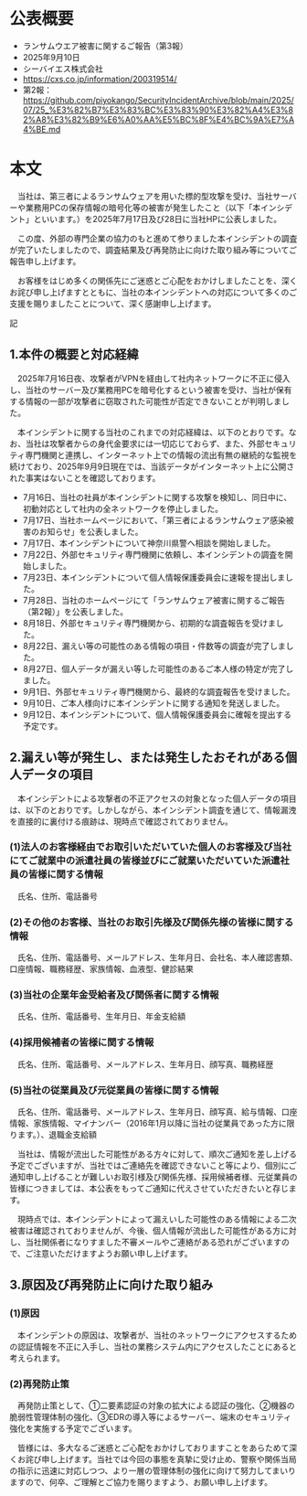 # 公表概要
- ランサムウエア被害に関するご報告（第3報）
- 2025年9月10日
- シーバイエス株式会社
- https://cxs.co.jp/information/200319514/
- 第2報：https://github.com/piyokango/SecurityIncidentArchive/blob/main/2025/07/25_%E3%82%B7%E3%83%BC%E3%83%90%E3%82%A4%E3%82%A8%E3%82%B9%E6%A0%AA%E5%BC%8F%E4%BC%9A%E7%A4%BE.md

# 本文
　当社は、第三者によるランサムウェアを用いた標的型攻撃を受け、当社サーバーや業務用PCの保存情報の暗号化等の被害が発生したこと（以下「本インシデント」といいます。）を2025年7月17日及び28日に当社HPに公表しました。

　この度、外部の専門企業の協力のもと進めて参りました本インシデントの調査が完了いたしましたので、調査結果及び再発防止に向けた取り組み等についてご報告申し上げます。

　お客様をはじめ多くの関係先にご迷惑とご心配をおかけしましたことを、深くお詫び申し上げますとともに、当社の本インシデントへの対応について多くのご支援を賜りましたことについて、深く感謝申し上げます。
 

記

## 1.本件の概要と対応経緯
　2025年7月16日夜、攻撃者がVPNを経由して社内ネットワークに不正に侵入し、当社のサーバー及び業務用PCを暗号化するという被害を受け、当社が保有する情報の一部が攻撃者に窃取された可能性が否定できないことが判明しました。

　本インシデントに関する当社のこれまでの対応経緯は、以下のとおりです。なお、当社は攻撃者からの身代金要求には一切応じておらず、また、外部セキュリティ専門機関と連携し、インターネット上での情報の流出有無の継続的な監視を続けており、2025年9月9日現在では、当該データがインターネット上に公開された事実はないことを確認しております。

- 7月16日、当社の社員が本インシデントに関する攻撃を検知し、同日中に、初動対応として社内の全ネットワークを停止しました。
- 7月17日、当社ホームページにおいて、「第三者によるランサムウェア感染被害のお知らせ」を公表しました。
- 7月17日、本インシデントについて神奈川県警へ相談を開始しました。
- 7月22日、外部セキュリティ専門機関に依頼し、本インシデントの調査を開始しました。
- 7月23日、本インシデントについて個人情報保護委員会に速報を提出しました。
- 7月28日、当社のホームページにて「ランサムウェア被害に関するご報告（第2報）」を公表しました。
- 8月18日、外部セキュリティ専門機関から、初期的な調査報告を受けました。
- 8月22日、漏えい等の可能性のある情報の項目・件数等の調査が完了しました。
- 8月27日、個人データが漏えい等した可能性のあるご本人様の特定が完了しました。
- 9月1日、外部セキュリティ専門機関から、最終的な調査報告を受けました。
- 9月10日、ご本人様向けに本インシデントに関する通知を発送しました。
- 9月12日、本インシデントについて、個人情報保護委員会に確報を提出する予定です。

## 2.漏えい等が発生し、または発生したおそれがある個人データの項目
　本インシデントによる攻撃者の不正アクセスの対象となった個人データの項目は、以下のとおりです。しかしながら、本インシデント調査を通じて、情報漏洩を直接的に裏付ける痕跡は、現時点で確認されておりません。

### (1)法人のお客様経由でお取引いただいていた個人のお客様及び当社にてご就業中の派遣社員の皆様並びにご就業いただいていた派遣社員の皆様に関する情報
　氏名、住所、電話番号

### (2)その他のお客様、当社のお取引先様及び関係先様の皆様に関する情報
　氏名、住所、電話番号、メールアドレス、生年月日、会社名、本人確認書類、口座情報、職務経歴、家族情報、血液型、健診結果

### (3)当社の企業年金受給者及び関係者に関する情報
　氏名、住所、電話番号、生年月日、年金支給額

### (4)採用候補者の皆様に関する情報
　氏名、住所、電話番号、メールアドレス、生年月日、顔写真、職務経歴

### (5)当社の従業員及び元従業員の皆様に関する情報
　氏名、住所、電話番号、メールアドレス、生年月日、顔写真、給与情報、口座情報、家族情報、マイナンバー（2016年1月以降に当社の従業員であった方に限ります。）、退職金支給額

　当社は、情報が流出した可能性がある方々に対して、順次ご通知を差し上げる予定でございますが、当社ではご連絡先を確認できないこと等により、個別にご通知申し上げることが難しいお取引様及び関係先様、採用候補者様、元従業員の皆様につきましては、本公表をもってご通知に代えさせていただきたいと存じます。

　現時点では、本インシデントによって漏えいした可能性のある情報による二次被害は確認されておりませんが、今後、個人情報が流出した可能性がある方に対し、当社関係者になりすました不審メールやご連絡がある恐れがございますので、ご注意いただけますようお願い申し上げます。

## 3.原因及び再発防止に向けた取り組み
### (1)原因
　本インシデントの原因は、攻撃者が、当社のネットワークにアクセスするための認証情報を不正に入手し、当社の業務システム内にアクセスしたことにあると考えられます。

### (2)再発防止策
　再発防止策として、➀二要素認証の対象の拡大による認証の強化、➁機器の脆弱性管理体制の強化、➂EDRの導入等によるサーバー、端末のセキュリティ強化を実施する予定でございます。

　皆様には、多大なるご迷惑とご心配をおかけしておりますことをあらためて深くお詫び申し上げます。当社では今回の事態を真摯に受け止め、警察や関係当局の指示に迅速に対応しつつ、より一層の管理体制の強化に向けて努力してまいりますので、何卒、ご理解とご協力を賜りますよう、お願い申し上げます。
